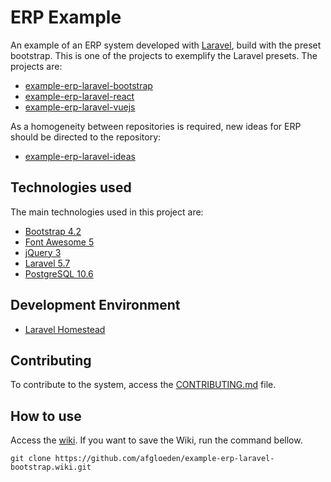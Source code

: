 # ERP Example

An example of an ERP system developed with [Laravel][laravel-link], build with the preset bootstrap. This is one of the projects to exemplify the Laravel presets. The projects are:

* [example-erp-laravel-bootstrap][example-erp-laravel-bootstrap-link]
* [example-erp-laravel-react][example-erp-laravel-react-link]
* [example-erp-laravel-vuejs][example-erp-laravel-vuejs-link]

As a homogeneity between repositories is required, new ideas for ERP should be directed to the repository:

* [example-erp-laravel-ideas][example-erp-laravel-ideas-link]

## Technologies used

The main technologies used in this project are:

* [Bootstrap 4.2][bootstrap-4-2-link]
* [Font Awesome 5][font-awesome-5-link]
* [jQuery 3][jquery-3-link]
* [Laravel 5.7][laravel-5-7-link]
* [PostgreSQL 10.6][postgresql-10-6-link]

## Development Environment

* [Laravel Homestead][laravel-homestead-link]

## Contributing

To contribute to the system, access the [CONTRIBUTING.md][contributing-md-link] file.

## How to use

Access the [wiki][wiki-link]. If you want to save the Wiki, run the command bellow.

```
git clone https://github.com/afgloeden/example-erp-laravel-bootstrap.wiki.git
```

[laravel-link]: https://laravel.com/
[example-erp-laravel-bootstrap-link]: https://github.com/afgloeden/example-erp-laravel-bootstrap
[example-erp-laravel-react-link]: https://github.com/afgloeden/example-erp-laravel-react
[example-erp-laravel-vuejs-link]: https://github.com/afgloeden/example-erp-laravel-vuejs
[example-erp-laravel-ideas-link]: https://github.com/afgloeden/example-erp-laravel-ideas
[bootstrap-4-2-link]: https://getbootstrap.com/docs/4.2/
[font-awesome-5-link]: https://fontawesome.com/cheatsheet
[jquery-3-link]: https://api.jquery.com/
[laravel-5-7-link]: https://laravel.com/docs/5.7
[postgresql-10-6-link]: https://www.postgresql.org/docs/10/static/index.html
[laravel-homestead-link]: https://laravel.com/docs/5.7/homestead
[contributing-md-link]: https://github.com/afgloeden/example-erp-laravel-bootstrap/blob/master/CONTRIBUTING.md
[wiki-link]: https://github.com/afgloeden/example-erp-laravel-bootstrap/wiki